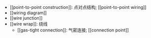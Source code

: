 - [[point-to-point construction]]: 点对点结构; [[point-to-point wiring]]
- [[wiring diagram]]
- [[wire junction]]
- [[wire wrap]]: 绕线
    - [[gas-tight connection]]: 气密连接; [[connection point]]
